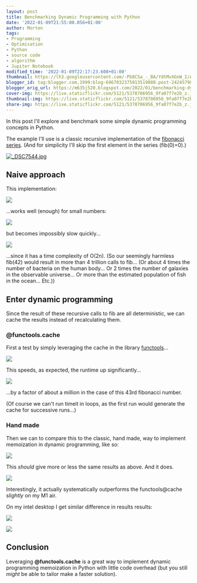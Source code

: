 ```yaml
---
layout: post
title: Benchmarking Dynamic Programming with Python
date: '2022-01-09T21:55:00.056+01:00'
author: Morten
tags:
- Programming
- Optimisation
- Python
- source code
- algorithm
- Jupiter Notebook
modified_time: '2022-01-09T22:17:23.608+01:00'
thumbnail: https://lh3.googleusercontent.com/-Pb8CSa_-_BA/YdtMvXGnW_I/AAAAAAADz0g/7Tj6i6ttq3Ar6ya17yqMQ4FPim5rlQY4wCNcBGAsYHQ/s72-w640-c-h70/Screenshot%2B2022-01-09%2Bat%2B10.46.38.png
blogger_id: tag:blogger.com,1999:blog-6967032375013519080.post-242457983478061363
blogger_orig_url: https://m635j520.blogspot.com/2022/01/benchmarking-dynamic-programming-with.html
cover-img: https://live.staticflickr.com/5121/5378706956_9fa07f7e2b_z.jpg
thumbnail-img: https://live.staticflickr.com/5121/5378706956_9fa07f7e2b_z.jpg
share-img: https://live.staticflickr.com/5121/5378706956_9fa07f7e2b_z.jpg
---
```


In this post I'll explore and benchmark some simple dynamic programming concepts in Python.

The example I'll use is a classic recursive implementation of the [fibonacci series](https://en.wikipedia.org/wiki/Fibonacci_number). (And for simplicity I'll skip the first element in the series (fib(0)=0).)

[![_DSC7544.jpg](https://live.staticflickr.com/5121/5378706956_9fa07f7e2b_z.jpg)](https://www.flickr.com/photos/mortenjohs/5378706956/ "_DSC7544.jpg")

## Naive approach

This implementation:

[![](https://lh3.googleusercontent.com/-Pb8CSa_-_BA/YdtMvXGnW_I/AAAAAAADz0g/7Tj6i6ttq3Ar6ya17yqMQ4FPim5rlQY4wCNcBGAsYHQ/w640-h70/Screenshot%2B2022-01-09%2Bat%2B10.46.38.png)](https://lh3.googleusercontent.com/-Pb8CSa_-_BA/YdtMvXGnW_I/AAAAAAADz0g/7Tj6i6ttq3Ar6ya17yqMQ4FPim5rlQY4wCNcBGAsYHQ/Screenshot%2B2022-01-09%2Bat%2B10.46.38.png)

...works well (enough) for small numbers:

[![](https://lh3.googleusercontent.com/-M9iwzZWQI88/YdtM1PSVfKI/AAAAAAADz0k/IRAoAqoN66koCsIUq8SvJ0puKOztQ_cOQCNcBGAsYHQ/w640-h48/Screenshot%2B2022-01-09%2Bat%2B10.47.55.png)](https://lh3.googleusercontent.com/-M9iwzZWQI88/YdtM1PSVfKI/AAAAAAADz0k/IRAoAqoN66koCsIUq8SvJ0puKOztQ_cOQCNcBGAsYHQ/Screenshot%2B2022-01-09%2Bat%2B10.47.55.png)

but becomes impossibly slow quickly...

[![](https://lh3.googleusercontent.com/-mdeHWjxl-kw/YdtM8q7EBvI/AAAAAAADz0o/Af7JhdkJv2orT44sjM-YWQuzeT-OODOfQCNcBGAsYHQ/w640-h52/Screenshot%2B2022-01-09%2Bat%2B10.48.35.png)](https://lh3.googleusercontent.com/-mdeHWjxl-kw/YdtM8q7EBvI/AAAAAAADz0o/Af7JhdkJv2orT44sjM-YWQuzeT-OODOfQCNcBGAsYHQ/Screenshot%2B2022-01-09%2Bat%2B10.48.35.png)

...since it has a time complexity of O(2n). (So our seemingly harmless fib(42) would result in more than 4 trillion calls to fib... (Or about 4 times the number of bacteria on the human body... Or 2 times the number of galaxies in the observable universe... Or more than the estimated population of fish in the ocean... Etc.))

## Enter dynamic programming

Since the result of these recursive calls to fib are all deterministic, we can cache the results instead of recalculating them.

### @functools.cache

First a test by simply leveraging the cache in the library [functools](https://docs.python.org/3/library/functools.html)...

[![](https://lh3.googleusercontent.com/-4hlYrIxPUL8/YdtNMXbwOkI/AAAAAAADz04/7SeWFWcKGxMpBSanTpsElGKp8X5O2T2mACNcBGAsYHQ/w640-h106/Screenshot%2B2022-01-09%2Bat%2B11.38.40.png)](https://lh3.googleusercontent.com/-4hlYrIxPUL8/YdtNMXbwOkI/AAAAAAADz04/7SeWFWcKGxMpBSanTpsElGKp8X5O2T2mACNcBGAsYHQ/Screenshot%2B2022-01-09%2Bat%2B11.38.40.png)

This speeds, as expected, the runtime up significantly...

[![](https://lh3.googleusercontent.com/-EZYD6B95m3I/YdtNZZoQXCI/AAAAAAADz08/tdIjJUErBfA6taD13pQHoRULj3uz4DPLACNcBGAsYHQ/w640-h50/Screenshot%2B2022-01-09%2Bat%2B21.23.56.png)](https://lh3.googleusercontent.com/-EZYD6B95m3I/YdtNZZoQXCI/AAAAAAADz08/tdIjJUErBfA6taD13pQHoRULj3uz4DPLACNcBGAsYHQ/Screenshot%2B2022-01-09%2Bat%2B21.23.56.png)

...by a factor of about a million in the case of this 43rd fibonacci number.  

(Of course we can't run timeit in loops, as the first run would generate the cache for successive runs...)

### Hand made

Then we can to compare this to the classic, hand made, way to implement memoization in dynamic programming, like so:

[](https://lh3.googleusercontent.com/-TXJUHmmcjlM/YdtNiWzMtJI/AAAAAAADz1E/tOWj-svimA0Bytf7jGaeUAxL5UuEPuMeQCNcBGAsYHQ/Screenshot%2B2022-01-09%2Bat%2B10.54.27.png)[![](https://lh3.googleusercontent.com/-TXJUHmmcjlM/YdtNiWzMtJI/AAAAAAADz1E/tOWj-svimA0Bytf7jGaeUAxL5UuEPuMeQCNcBGAsYHQ/w640-h102/Screenshot%2B2022-01-09%2Bat%2B10.54.27.png)](https://lh3.googleusercontent.com/-TXJUHmmcjlM/YdtNiWzMtJI/AAAAAAADz1E/tOWj-svimA0Bytf7jGaeUAxL5UuEPuMeQCNcBGAsYHQ/Screenshot%2B2022-01-09%2Bat%2B10.54.27.png)

This _should_ give more or less the same results as above. And it does. 

[![](https://lh3.googleusercontent.com/-yaq2tS4jPsQ/YdtNu0fhEzI/AAAAAAADz1M/WITs0wr1xC8oP-cCa_vfKKWCJ6XPuF61ACNcBGAsYHQ/w640-h50/Screenshot%2B2022-01-09%2Bat%2B10.55.37.png)](https://lh3.googleusercontent.com/-yaq2tS4jPsQ/YdtNu0fhEzI/AAAAAAADz1M/WITs0wr1xC8oP-cCa_vfKKWCJ6XPuF61ACNcBGAsYHQ/Screenshot%2B2022-01-09%2Bat%2B10.55.37.png)

Interestingly, it actually systematically outperforms the functools@cache _slightly_ on my M1 air.

On my intel desktop I get similar difference in results results:

[![](https://lh3.googleusercontent.com/-1uqfk_-BQxk/YdtN8xH_YLI/AAAAAAADz1U/-yqbls4450kRK6iNXF9PqDELLKuVok3qwCNcBGAsYHQ/w640-h50/Screenshot%2B2022-01-09%2Bat%2B11.21.25.png)](https://lh3.googleusercontent.com/-1uqfk_-BQxk/YdtN8xH_YLI/AAAAAAADz1U/-yqbls4450kRK6iNXF9PqDELLKuVok3qwCNcBGAsYHQ/Screenshot%2B2022-01-09%2Bat%2B11.21.25.png)

[![](https://lh3.googleusercontent.com/-oCnUDGvYjtk/YdtN_kaAvjI/AAAAAAADz1c/aba-uFO9jEg2i0XfG6UoAaewFGWIsS0WwCNcBGAsYHQ/w640-h52/Screenshot%2B2022-01-09%2Bat%2B11.22.10.png)](https://lh3.googleusercontent.com/-oCnUDGvYjtk/YdtN_kaAvjI/AAAAAAADz1c/aba-uFO9jEg2i0XfG6UoAaewFGWIsS0WwCNcBGAsYHQ/Screenshot%2B2022-01-09%2Bat%2B11.22.10.png)

Conclusion
----------

Leveraging **@functools.cache** is a great way to implement dynamic programming memoization in Python with little code overhead (but you still _might_ be able to tailor make a faster solution).